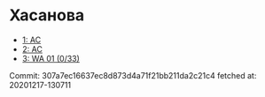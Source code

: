 # Хасанова
- [1: AC](1.md)
- [2: AC](2.md)
- [3: WA 01 (0/33)](3.md)

Commit: 307a7ec16637ec8d873d4a71f21bb211da2c21c4
 fetched at: 20201217-130711
